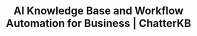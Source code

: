 ---
layout: marketing-home

# SEO and metadata
title: "AI Knowledge Base and Workflow Automation for Business | ChatterKB"
description: "ChatterKB's AI for business and AI for enterprise transform your organization's knowledge into automated workflows, reports, and solutions without the manual lift."

# Page content
hero:
  title: "Your Business Intelligence. Automated."
  split_title:
    main: "Your Business Intelligence."
    highlight: "Automated."
  description: "ChatterKB's AI knowledge base transforms organizational insights into workflow automation, reports, and solutions without the manual lift."
  image: "/assets/images/marketing/hero-image.webp"
  primary_button:
    text: "Try It Free"
    url: "https://app.chatterkb.com/auth/signup"
  secondary_button:
    text: "Book 15-Min Call"
    url: "https://calendar.google.com/calendar/u/0/appointments/schedules/AcZssZ0oYQ10osj27ugUfwOrSoV893uJ-kWPhIKNBhII5bTlwc3j6HdkEunH29TciGeOttFjfxqEn92O"

problems:
  section_title: "What's Slowing Your Business Down"
  items:
    - title: "Brilliant Work, Buried and Forgotten"
      description: "Your team creates valuable insights every day - but they're scattered across multiple tools and nobody can find them when it matters. An AI knowledge base solves this by centralizing intelligence that grows with your business."
    - title: "Reporting That Bleeds Profit"
      description: "Every hour spent rebuilding decks and updates is an hour stolen from strategy. You're paying smart people to copy and paste - and your bottom line feels it."
    - title: "Your Growth Is Breaking Your Team"
      description: "The more your business expands, the more your team drowns in repeatable tasks. Without workflow automation powered by AI for enterprise, quality drops, delivery slows, and top performers burn out."

solution:
  title: "From Knowledge to Action in One Move"
  description: "ChatterKB combines AI for business with workflow automation powered by everything your organization already knows."
  image: "/assets/images/marketing/workflow-diagram.webp"
  steps:
    - title: "Capture Knowledge"
      description: "Connect your tools and ChatterKB's AI knowledge base automatically collects insights from meetings, documents, and communications."
      image: "/assets/images/marketing/workflow-step1.webp"
      badges:
        - "Slack"
        - "Google Drive"
        - "Notion" 
        - "YouTube"
        - "Zapier"
        - "And more..."
    - title: "Process & Organize"
      description: "Our enterprise AI structures information into actionable formats, categorizing insights and identifying patterns."
      image: "/assets/images/marketing/workflow-step2.webp"
      badges:
        - "Categorize"
        - "Summarize"
        - "Connect"
    - title: "Generate Results"
      description: "Transform business intelligence into automated workflows, reports, and campaigns with a single click."
      image: "/assets/images/marketing/workflow-step3.webp"
      badges:
        - "Reports"
        - "Workflows"
        - "Zapier MCP"

features:
  tagline: "DISCOVER • AUTOMATE • SCALE"
  title: "Work Smarter, Not Harder"
  items:
    - icon: "bi-pin-angle-fill"
      title: "Pin Insights, Instantly Create Reports"
      description: "Mark key moments during chats and turn them into business-ready reports with no formatting needed. AI for business that actually saves time."
      image: "/assets/images/marketing/feature-pin.png"
    - icon: "bi-file-earmark-text"
      title: "Get the Gold Without Reading the Docs"
      description: "Drop in a 50-page strategy PDF and get key messages, audience insights, and action items in seconds. AI knowledge base that eliminates guesswork."
      image: "/assets/images/marketing/feature-docs.webp"
    - icon: "bi-kanban"
      title: "Build Processes That Run Themselves"
      description: "Turn your organization's best practices into workflow automation that guides your team step by step - without management overhead."
      image: "/assets/images/marketing/feature-sop.png"
    - icon: "bi-people"
      title: "Keep the Intelligence, Even When People Leave"
      description: "Capture your team's expertise in your AI knowledge base and make it usable forever. When someone leaves, their knowledge stays - and your systems keep improving."
      image: "/assets/images/marketing/feature-team.webp"

enterprise:
  title: "AI for Enterprise: Security Without the Enterprise Headaches"
  description: "Deploy our AI for enterprise on your infrastructure with complete data sovereignty, regulatory compliance, and zero-trust security architecture."

branded_content:
  title: "Turn Your Business Into a Thought Leader"
  description: "Create branded, public knowledge bases that showcase your expertise while attracting premium clients. Position your organization as the go-to authority in your space with enterprise AI solutions."
  image: "/assets/images/marketing/custom-branding.webp"
  features:
    - title: "Business Branding"
      description: "Add your logo, colors, and custom CSS for complete brand control"
    - title: "Client Attraction"
      description: "Showcase expertise through valuable, accessible knowledge"
    - title: "Thought Leadership"
      description: "Position your business as the expert authority in your field"
    - title: "Client Self-Service"
      description: "Reduce support load with intelligent, branded resource centers powered by AI for business"

roi:
  title: "The ROI of Getting This Right"
  benefits:
    - icon: "bi-clock"
      title: "Save Time"
      description: "10+ hours per week per knowledge worker - reclaimed from reporting, searching, and re-explaining the same things."
    - icon: "bi-graph-up-arrow"
      title: "Grow Smarter"
      description: "Faster onboarding, repeatable results, and cleaner handoffs. Your workflow automation systems grow with your organization."
    - icon: "bi-robot"
      title: "Automate the Grind"
      description: "Transform repetitive tasks into automated workflows. Free up your best people to actually think and lead."

cta:
  title: "Let's Build Your Business Intelligence Engine"
  description: "See how ChatterKB's AI knowledge base and workflow automation can elevate your team and transform your operations."
  image: "/assets/images/marketing/product-screenshot.png"
  primary_button:
    text: "Try It Free"
    url: "https://app.chatterkb.com/auth/signup"
  secondary_button:
    text: "Book 15-Min Call"
    url: "https://calendar.google.com/calendar/u/0/appointments/schedules/AcZssZ0oYQ10osj27ugUfwOrSoV893uJ-kWPhIKNBhII5bTlwc3j6HdkEunH29TciGeOttFjfxqEn92O"

_trusted:
  text: "Trusted by fast-moving agencies that actually ship work"
  logos:
    - name: "Agency 1"
      image: "/assets/images/marketing/agency1-logo.webp"
    - name: "Agency 2"
      image: "/assets/images/marketing/agency2-logo.webp"
    - name: "Agency 3"
      image: "/assets/images/marketing/agency3-logo.webp"
    - name: "Agency 4"
      image: "/assets/images/marketing/agency4-logo.webp"
    - name: "Agency 5"
      image: "/assets/images/marketing/agency5-logo.webp"
--- 